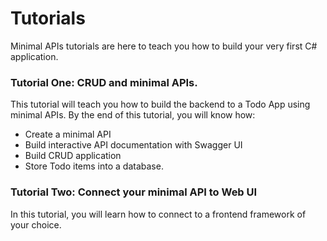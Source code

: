 # Tutorials

Minimal APIs tutorials are here to teach you how to build your very first C# application. 

### Tutorial One:  CRUD and minimal APIs. 

This tutorial will teach you how to build the backend to a Todo App using minimal APIs. By the end of this tutorial, you will know how: 
- Create a minimal API
- Build interactive API documentation with Swagger UI 
- Build CRUD application 
- Store Todo items into a database.

### Tutorial Two:  Connect your minimal API to Web UI 

In this tutorial, you will learn how to connect to a frontend framework of your choice.